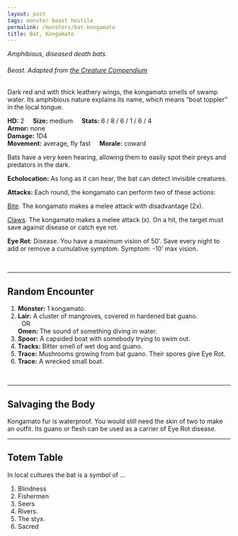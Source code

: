 ```yaml
---
layout: post
tags: monster beast hostile
permalink: /monsters/bat-kongamato
title: Bat, Kongamato
---
```


*Amphibious, diseased death bats.*

###### Beast. Adapted from [the Creature Compendium](https://www.drivethrurpg.com/product/147588/CC1-Creature-Compendium)

Dark red and with thick leathery wings, the kongamato smells of swamp water. Its amphibious nature explains its name, which means “boat toppler” in the local tongue.

**HD:** 2  &nbsp; &nbsp;  **Size:** medium &nbsp; &nbsp; **Stats:** 6 / 8 / 6 / 1 / 6 / 4  <br>
**Armor:** none <br>
**Damage:** 1D4 <br>
**Movement:** average, fly fast &nbsp; &nbsp; **Morale:** coward <br>

Bats have a very keen hearing, allowing them to easily spot their preys and predators in the dark.

**Echolocation:** As long as it can hear, the bat can detect invisible creatures.

**Attacks:** Each round, the kongamato can perform two of these actions:

<ins>Bite</ins>. The kongamato makes a melee attack with disadvantage (2x). 

<ins>Claws</ins>.  The kongamato makes a melee attack (x). On a hit, the target must save against disease or catch eye rot.

<span class="alchemy"> **Eye Rot**: Disease. You have a maximum vision of 50'. Save every night to add or remove a cumulative symptom. Symptom: -10’ max vision. </span>

<br>

---

## Random Encounter

1. **Monster:** 1 kongamato.
1. **Lair:** A cluster of mangroves, covered in hardened bat guano. <br>	&nbsp; OR <br>	**Omen:** The sound of something diving in water.
1. **Spoor:** A capsided boat with somebody trying to swim out.
1. **Tracks:** Bitter smell of wet dog and guano.
1. **Trace:** Mushrooms growing from bat guano. Their spores give Eye Rot. 
1. **Trace:** A wrecked small boat.

<br>

---

## Salvaging the Body

Kongamato fur is waterproof. You would still need the skin of two to make an outfit. Its guano or flesh can be used as a carrier of Eye Rot disease.

---

## Totem Table

In local cultures the bat is a symbol of ...

1. Blindness
1. Fishermen
1. Seers
1. Rivers.
1. The styx.
1. Sacred 
